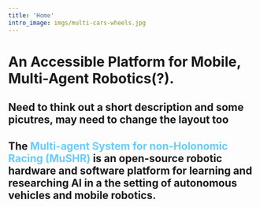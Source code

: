 ```yaml
---
title: 'Home'
intro_image: imgs/multi-cars-wheels.jpg
---
```


# An Accessible Platform for Mobile, Multi-Agent Robotics(?).

## Need to think out a short description and some picutres, may need to change the layout too

## The <font color="#66CCFF">Multi-agent System for non-Holonomic Racing (MuSHR) </font> is an open-source robotic hardware and software platform for learning and researching AI in a the setting of autonomous vehicles and mobile robotics.
